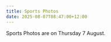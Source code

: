 ```yaml
---
title: Sports Photos
date: 2025-08-07T08:47:00+12:00
---
```

Sports Photos are on Thursday 7 August.
